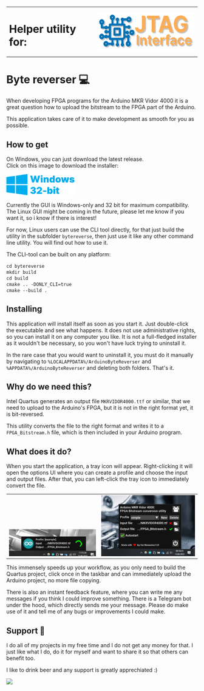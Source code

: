 <p align="center">
<table>
<td>
<h1>Helper utility for:</h2>
</td>

<td>
<a href="https://github.com/HerrNamenlos123/JTAG_Interface">
<img src="assets/logo.svg" alt="JTAG_Interface logo" height="100px">
</a>
</td>
</table>
</p>

# Byte reverser 💻

When developing FPGA programs for the Arduino MKR Vidor 4000 it is a great question how to upload the bitstream to the FPGA part of the Arduino.  

This application takes care of it to make development as smooth for you as possible.

## How to get

On Windows, you can just download the latest release.  
Click on this image to download the installer:

<a href="https://github.com/HerrNamenlos123/bytereverse/releases/latest/download/ByteReverser.exe">
<img src="assets/Win10.png" alt="Windows 32-bit download" width="180px"></a>

Currently the GUI is Windows-only and 32 bit for maximum compatibility. The Linux GUI might be coming in the future, please let me know if you want it, so i know if there is interest!

For now, Linux users can use the CLI tool directly, for that just build the utility in the subfolder `bytereverse`, then just use it like any other command line utility. You will find out how to use it.

The CLI-tool can be built on any platform:
```
cd bytereverse
mkdir build
cd build
cmake .. -DONLY_CLI=true
cmake --build .
```

## Installing

This application will install itself as soon as you start it. Just double-click the executable and see what happens. It does not use administrative rights, so you can install it on any computer you like. It is not a full-fledged installer as it wouldn't be necessary, so you won't have luck trying to uninstall it.

In the rare case that you would want to uninstall it, you must do it manually by navigating to `%LOCALAPPDATA%/ArduinoByteReverser` and `%APPDATA%/ArduinoByteReverser` and deleting both folders. That's it.

## Why do we need this?

Intel Quartus generates an output file `MKRVIDOR4000.ttf` or similar, that we need to upload to the Arduino's FPGA, but it is not in the right format yet, it is bit-reversed.  

This utility converts the file to the right format and writes it to a `FPGA_Bitstream.h` file, which is then included in your Arduino program. 

## What does it do?

When you start the application, a tray icon will appear. Right-clicking it will open the options UI where you can create a profile and choose the input and output files. After that, you can left-click the tray icon to immediately convert the file.

<p align="center"><table>
<td valign="bottom"><img src="assets/bytereverse_work.png" alt="ByteReverser file conversion UI"></td>
<td valign="bottom"><img src="assets/bytereverse_options.png" alt="ByteReverser options UI"></td>
</table></p>

This immensely speeds up your workflow, as you only need to build the Quartus project, click once in the taskbar and can immediately upload the Arduino project, no more file copying.

There is also an instant feedback feature, where you can write me any messages if you think I could improve something. There is a Telegram bot under the hood, which directly sends me your message. Please do make use of it and tell me of any bugs or improvements I could make.

## Support 💪

I do all of my projects in my free time and I do not get any money for that. I just like what I do, do it for myself and want to share it so that others can benefit too.

I like to drink beer and any support is greatly apprechiated :)

<a href="https://www.buymeacoffee.com/herrnamenlos123"><img src="https://img.buymeacoffee.com/button-api/?text=Buy me a beer&emoji=🍺&slug=herrnamenlos123&button_colour=FFDD00&font_colour=000000&font_family=Lato&outline_colour=000000&coffee_colour=ffffff" /></a>
